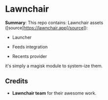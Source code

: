 # Lawnchair

**Summary**: This repo contains: Lawnchair assets ([source]https://lawnchair.app[/source]):

- Launcher

- Feeds integration

- Recents provider

it's simply a magisk module to system-ize them. 


## Credits
- **Lawnchair team** for their awesome work.
